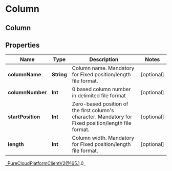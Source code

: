 # Column

## Column

## Properties

|Name | Type | Description | Notes|
|------------ | ------------- | ------------- | -------------|
| **columnName** | **String** | Column name. Mandatory for Fixed position/length file format. | [optional] |
| **columnNumber** | **Int** | 0 based column number in delimited file format | [optional] |
| **startPosition** | **Int** | Zero-based position of the first column&#39;s character. Mandatory for Fixed position/length file format. | [optional] |
| **length** | **Int** | Column width. Mandatory for Fixed position/length file format. | [optional] |



_PureCloudPlatformClientV2@165.1.0_
